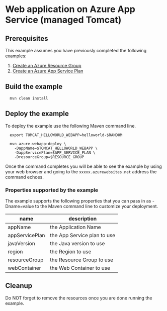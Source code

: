 
# Web application on Azure App Service (managed Tomcat)

## Prerequisites

This example assumes you have previously completed the following examples:

1. [Create an Azure Resource Group](../../group/create/)
1. [Create an Azure App Service Plan](../../appservice/plan/create/)

## Build the example

````shell
  mvn clean install
````

## Deploy the example

To deploy the example use the following Maven command line.

````shell
  export TOMCAT_HELLOWORLD_WEBAPP=helloworld-$RANDOM

  mvn azure-webapp:deploy \
    -DappName=$TOMCAT_HELLOWORLD_WEBAPP \
    -DappServicePlan=$APP_SERVICE_PLAN \
    -DresourceGroup=$RESOURCE_GROUP
````

Once the command completes you will be able to see the example by using your 
web browser and going to the ```xxxxx.azurewebsites.net``` address the command
echoes.

### Properties supported by the example

The example supports the following properties that you can pass in as
-Dname=value to the Maven command line to customize your deployment.

| name                   | description                  |
|------------------------|------------------------------|
| appName                | the Application Name         |
| appServicePlan         | the App Service plan to use  |
| javaVersion            | the Java version to use      |
| region                 | the Region to use            |
| resourceGroup          | the Resource Group to use    |
| webContainer           | the Web Container to use     |

## Cleanup

Do NOT forget to remove the resources once you are done running the example.
